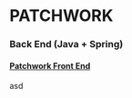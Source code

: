 # PATCHWORK
### Back End (Java + Spring)
#### [Patchwork Front End](https://github.com/themarkfullton/patchwork-front-end)

asd

